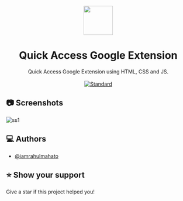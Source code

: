 <p align="center">
    <img alt="" height="80" src="">
  </a>
</p>
<h1 align="center">Quick Access Google Extension</h1>

<div align="center">
  Quick Access Google Extension using HTML, CSS and JS.
</div>

<br />

<div align="center">
  <!-- Standard -->
  <a href="https://standardjs.com">
    <img src="https://img.shields.io/badge/code%20style-standard-brightgreen.svg?style=flat-square"
      alt="Standard" />
  </a>
</div>


## 📷 Screenshots

![ss1]()


## ‎‍💻 Authors

- [@iamrahulmahato](https://www.github.com/iamrahulmahato)
## ⭐️ Show your support

Give a star if this project helped you!